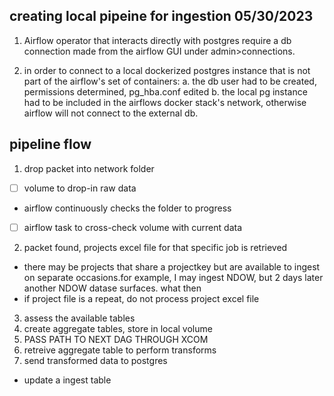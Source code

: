 ## creating local pipeine for ingestion 05/30/2023

1. Airflow operator that interacts directly with postgres
require a db connection made from the airflow GUI under admin>connections.

2. in order to connect to a local dockerized postgres instance that is not
part of the airflow's set of containers:
  a. the db user had to be created, permissions determined, pg_hba.conf edited
  b. the local pg instance had to be included in the airflows docker stack's network, otherwise airflow will not connect to the external db. 

## pipeline flow 

1. drop packet into network folder 
- [ ] volume to drop-in raw data
- airflow continuously checks the folder to progress 
- [ ] airflow task to cross-check volume with current data
2. packet found, projects excel file for that specific job is retrieved
- there may be projects that share a projectkey but are available to ingest on separate occasions.for example, I may ingest NDOW, but 2 days later another NDOW datase surfaces. what then
- if project file is a repeat, do not process project excel file 
3. assess the available tables
4. create aggregate tables, store in local volume 
5. PASS PATH TO NEXT DAG THROUGH XCOM
6. retreive aggregate table to perform transforms
7. send transformed data to postgres
- update a ingest table
